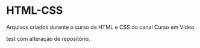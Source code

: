 # HTML-CSS
 Arquivos criados durante o curso de HTML e CSS do canal Curso em Vídeo

test com alteração de repositório.